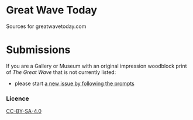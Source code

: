 # Great Wave Today
Sources for greatwavetoday.com

# Submissions

If you are a Gallery or Museum with an original impression woodblock print of _The Great Wave_ that is not currently listed:
- please start [a new issue by following the prompts](https://github.com/gingerbeardman/greatwavetoday/issues/new/choose)

### Licence

[CC-BY-SA-4.0](LICENSE.md)

